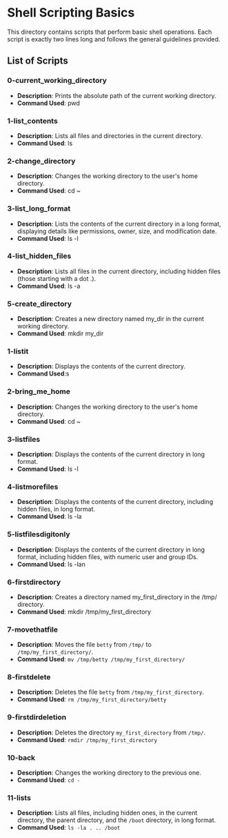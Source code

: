 # Shell Scripting Basics

This directory contains scripts that perform basic shell operations. Each script is exactly two lines long and follows the general guidelines provided.

## List of Scripts

### 0-current_working_directory
- **Description**: Prints the absolute path of the current working directory.
- **Command Used**: pwd

### 1-list_contents
- **Description**: Lists all files and directories in the current directory.
- **Command Used**: ls

### 2-change_directory
- **Description**: Changes the working directory to the user's home directory.
- **Command Used**: cd ~

### 3-list_long_format
- **Description**: Lists the contents of the current directory in a long format, displaying details like permissions, owner, size, and modification date.
- **Command Used**: ls -l

### 4-list_hidden_files
- **Description**: Lists all files in the current directory, including hidden files (those starting with a dot .).
- **Command Used**: ls -a

### 5-create_directory
- **Description**: Creates a new directory named my_dir  in the current working directory.
- **Command Used**: mkdir my_dir

### 1-listit
- **Description**: Displays the contents of the current directory.
- **Command Used**:s

### 2-bring_me_home
- **Description**: Changes the working directory to the user's home directory.
- **Command Used**: cd ~

### 3-listfiles
- **Description**: Displays the contents of the current directory in long format.
- **Command Used**: ls -l

### 4-listmorefiles
- **Description**: Displays the contents of the current directory, including hidden files, in long format.
- **Command Used**: ls -la


### 5-listfilesdigitonly
- **Description**: Displays the contents of the current directory in long format, including hidden files, with numeric user and group IDs.
- **Command Used**: ls -lan

### 6-firstdirectory
- **Description**: Creates a directory named my_first_directory  in the /tmp/  directory.
- **Command Used**: mkdir /tmp/my_first_directory

### 7-movethatfile
- **Description**: Moves the file `betty` from `/tmp/` to `/tmp/my_first_directory/`.
- **Command Used**: `mv /tmp/betty /tmp/my_first_directory/`

### 8-firstdelete
- **Description**: Deletes the file `betty` from `/tmp/my_first_directory`.
- **Command Used**: `rm /tmp/my_first_directory/betty`

### 9-firstdirdeletion
- **Description**: Deletes the directory `my_first_directory` from `/tmp/`.
- **Command Used**: `rmdir /tmp/my_first_directory`

### 10-back
- **Description**: Changes the working directory to the previous one.
- **Command Used**: `cd -`

### 11-lists
- **Description**: Lists all files, including hidden ones, in the current directory, the parent directory, and the `/boot` directory, in long format.
- **Command Used**: `ls -la . .. /boot`


